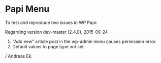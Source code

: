 # Papi Menu

To test and reproduce two issues in WP Papi:

Regarding version dev-master (2.4.0), 2015-09-24 
 
1. "Add new" article post in the wp-admin menu causes permission error.
2. Default values to page type not set.

/ Andreas Ek.